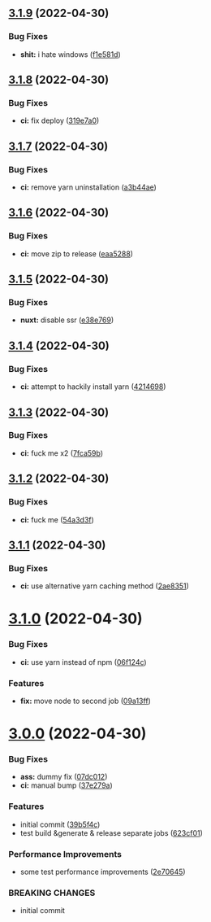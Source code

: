 ## [3.1.9](https://github.com/SugarF0x/ci-playground/compare/v3.1.8...v3.1.9) (2022-04-30)


### Bug Fixes

* **shit:** i hate windows ([f1e581d](https://github.com/SugarF0x/ci-playground/commit/f1e581dd3346ac92f65d4387deb6a0e78f0979c5))



## [3.1.8](https://github.com/SugarF0x/ci-playground/compare/v3.1.7...v3.1.8) (2022-04-30)


### Bug Fixes

* **ci:** fix deploy ([319e7a0](https://github.com/SugarF0x/ci-playground/commit/319e7a0fd9714462727e3a0703a5d7c45e69d859))



## [3.1.7](https://github.com/SugarF0x/ci-playground/compare/v3.1.6...v3.1.7) (2022-04-30)


### Bug Fixes

* **ci:** remove yarn uninstallation ([a3b44ae](https://github.com/SugarF0x/ci-playground/commit/a3b44ae9ef878011b64bd718c827f6d5e68627cc))



## [3.1.6](https://github.com/SugarF0x/ci-playground/compare/v3.1.5...v3.1.6) (2022-04-30)


### Bug Fixes

* **ci:** move zip to release ([eaa5288](https://github.com/SugarF0x/ci-playground/commit/eaa5288eb9f9c689c1557c9b86537de7b112a2c9))



## [3.1.5](https://github.com/SugarF0x/ci-playground/compare/v3.1.4...v3.1.5) (2022-04-30)


### Bug Fixes

* **nuxt:** disable ssr ([e38e769](https://github.com/SugarF0x/ci-playground/commit/e38e769b027cc96b827ad26c5a488c1413d0d646))



## [3.1.4](https://github.com/SugarF0x/ci-playground/compare/v3.1.3...v3.1.4) (2022-04-30)


### Bug Fixes

* **ci:** attempt to hackily install yarn ([4214698](https://github.com/SugarF0x/ci-playground/commit/4214698e631efa69faeccb00f5e02d34139c102c))



## [3.1.3](https://github.com/SugarF0x/ci-playground/compare/v3.1.2...v3.1.3) (2022-04-30)


### Bug Fixes

* **ci:** fuck me x2 ([7fca59b](https://github.com/SugarF0x/ci-playground/commit/7fca59bfeabb006d3d067e1d59cb18ff2f946a95))



## [3.1.2](https://github.com/SugarF0x/ci-playground/compare/v3.1.1...v3.1.2) (2022-04-30)


### Bug Fixes

* **ci:** fuck me ([54a3d3f](https://github.com/SugarF0x/ci-playground/commit/54a3d3f5afdeb28dc685db8563ea1401ffa8029a))



## [3.1.1](https://github.com/SugarF0x/ci-playground/compare/v3.1.0...v3.1.1) (2022-04-30)


### Bug Fixes

* **ci:** use alternative yarn caching method ([2ae8351](https://github.com/SugarF0x/ci-playground/commit/2ae8351ac4c8600466cf0b3d462ff88f04212d6e))



# [3.1.0](https://github.com/SugarF0x/ci-playground/compare/v3.0.0...v3.1.0) (2022-04-30)


### Bug Fixes

* **ci:** use yarn instead of npm ([06f124c](https://github.com/SugarF0x/ci-playground/commit/06f124c9ac3df431be0482c8f1bd1a149cc8966e))


### Features

* **fix:** move node to second job ([09a13ff](https://github.com/SugarF0x/ci-playground/commit/09a13ff245d634a2df540d9bb0ae6d3ea66caa33))



# [3.0.0](https://github.com/SugarF0x/ci-playground/compare/39b5f4c75553bc56957d63ed27a9c74376433d12...v3.0.0) (2022-04-30)


### Bug Fixes

* **ass:** dummy fix ([07dc012](https://github.com/SugarF0x/ci-playground/commit/07dc012e50609c96910056f5831e9229aa8f7242))
* **ci:** manual bump ([37e279a](https://github.com/SugarF0x/ci-playground/commit/37e279aaa5de570a3ab3a9fc4109fd6329174f4b))


### Features

* initial commit ([39b5f4c](https://github.com/SugarF0x/ci-playground/commit/39b5f4c75553bc56957d63ed27a9c74376433d12))
* test build &generate & release separate jobs ([623cf01](https://github.com/SugarF0x/ci-playground/commit/623cf01d511a08e75a194949823fba5df114b1df))


### Performance Improvements

* some test performance improvements ([2e70645](https://github.com/SugarF0x/ci-playground/commit/2e70645f666b43de813e8fee2c979a32591be484))


### BREAKING CHANGES

* initial commit



